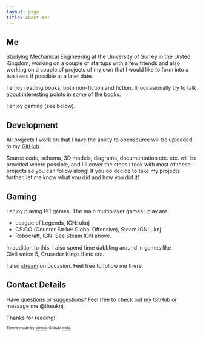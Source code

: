 ```yaml
---
layout: page
title: About me!
---
```





## Me

Studying Mechanical Engineering at the University of Surrey in the United Kingdom, working on a couple of startups with a few friends and also working on a couple of projects of my own that I would like to form into a business if possible at a later date.

I enjoy reading books, both non-fiction and fiction. Ill occasionally try to talk about interesting points in some of the books.

I enjoy gaming (see below).

## Development

All projects I work on that I have the ability to opensource will be uploaded to my [GitHub](https://github.com/uknj).

Source code, schema, 3D models, diagrams, documentation etc. etc. will be provided where possible, and I'll cover the steps I took with most of these projects so you can follow along! If you do decide to take my projects further, let me know what you did and how you did it!

## Gaming

I enjoy playing PC games. The main multiplayer games I play are

* League of Legends, IGN: uknj
* CS:GO (Counter Strike: Global Offensive), Steam IGN: uknj
* Robocraft, IGN: See Steam IGN above.

In addition to this, I also spend time dabbling around in games like Civilisation 5, Crusader Kings II etc etc.

I also [stream](http://twitch.tv/uknj) on occasion. Feel free to follow me there.

## Contact Details

Have questions or suggestions? Feel free to check out my [GitHub](https://github.com/uknj) or message me @theuknj.

<p class="message">
  Thanks for reading!
</p>



<sub><sub>Theme made by [@mdo](https://twitter.com/mdo). Github: [mdo](https://github.com/mdo).</sub></sub>
